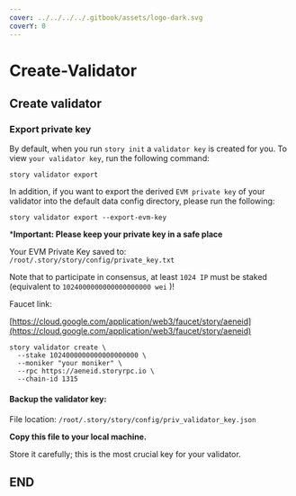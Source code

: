 ```yaml
---
cover: ../../../../.gitbook/assets/logo-dark.svg
coverY: 0
---
```


# Create-Validator

## Create validator

### Export private key

By default, when you run `story init` a `validator key` is created for you. To view `your validator key`, run the following command:

```
story validator export
```

In addition, if you want to export the derived `EVM private key` of your validator into the default data config directory, please run the following:

```
story validator export --export-evm-key
```

\***Important: Please keep your private key in a safe place**

Your EVM Private Key saved to: `/root/.story/story/config/private_key.txt`

Note that to participate in consensus, at least `1024 IP` must be staked (equivalent to `1024000000000000000000 wei` )!

Faucet link:

[https://cloud.google.com/application/web3/faucet/story/aeneid](https://cloud.google.com/application/web3/faucet/story/aeneid)

```
story validator create \
  --stake 1024000000000000000000 \
  --moniker "your moniker" \
  --rpc https://aeneid.storyrpc.io \
  --chain-id 1315
```

#### Backup the validator key:

File location: `/root/.story/story/config/priv_validator_key.json`

**Copy this file to your local machine.**

Store it carefully; this is the most crucial key for your validator.

## END

